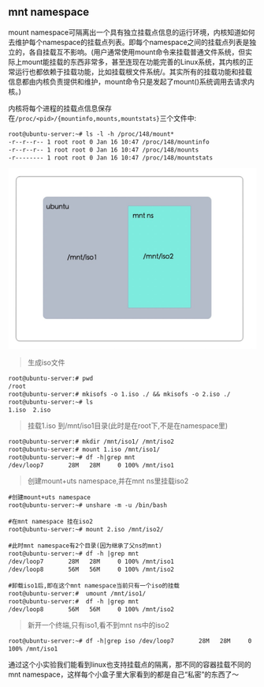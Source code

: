 ## mnt namespace

mount namespace可隔离出一个具有独立挂载点信息的运行环境，内核知道如何去维护每个namespace的挂载点列表。即每个namespace之间的挂载点列表是独立的，各自挂载互不影响。(用户通常使用mount命令来挂载普通文件系统，但实际上mount能挂载的东西非常多，甚至连现在功能完善的Linux系统，其内核的正常运行也都依赖于挂载功能，比如挂载根文件系统/。其实所有的挂载功能和挂载信息都由内核负责提供和维护，mount命令只是发起了mount()系统调用去请求内核。)

内核将每个进程的挂载点信息保存在`/proc/<pid>/{mountinfo,mounts,mountstats}`三个文件中:

```shell
root@ubuntu-server:~# ls -l -h /proc/148/mount*
-r--r--r-- 1 root root 0 Jan 16 10:47 /proc/148/mountinfo
-r--r--r-- 1 root root 0 Jan 16 10:47 /proc/148/mounts
-r-------- 1 root root 0 Jan 16 10:47 /proc/148/mountstats
```


![mnt-ns](./images/mnt-ns.jpg)

> 生成iso文件

```shell
root@ubuntu-server:# pwd
/root
root@ubuntu-server:# mkisofs -o 1.iso ./ && mkisofs -o 2.iso ./
root@ubuntu-server:~# ls
1.iso  2.iso
```

> 挂载1.iso 到/mnt/iso1目录(此时是在root下,不是在namespace里)

```shell
root@ubuntu-server:# mkdir /mnt/iso1/ /mnt/iso2
root@ubuntu-server:# mount 1.iso /mnt/iso1/
root@ubuntu-server:~# df -h|grep mnt
/dev/loop7       28M   28M     0 100% /mnt/iso1
```

> 创建mount+uts namespace,并在mnt ns里挂载iso2&#x20;

```shell
#创建mount+uts namespace
root@ubuntu-server:~# unshare -m -u /bin/bash

#在mnt namespace 挂在iso2
root@ubuntu-server:~# mount 2.iso /mnt/iso2/

#此时mnt namespace有2个目录(因为继承了父ns的mnt)
root@ubuntu-server:~# df -h |grep mnt
/dev/loop7       28M   28M     0 100% /mnt/iso1
/dev/loop8       56M   56M     0 100% /mnt/iso2

#卸载iso1后,即在这个mnt namespace当前只有一个iso的挂载
root@ubuntu-server:#  umount /mnt/iso1/
root@ubuntu-server:#  df -h |grep mnt
/dev/loop8       56M   56M     0 100% /mnt/iso2
```


> 新开一个终端,只有iso1,看不到mnt ns中的iso2

```shell
root@ubuntu-server:~# df -h|grep iso /dev/loop7       28M   28M     0 100% /mnt/iso1
```

通过这个小实验我们能看到linux也支持挂载点的隔离，那不同的容器挂载不同的mnt namespace，这样每个小盒子里大家看到的都是自己“私密”的东西了～